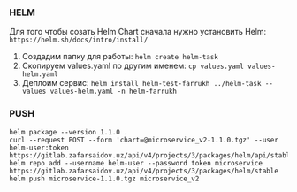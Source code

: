 ### HELM

Для того чтобы созать Helm Chart сначала нужно установить Helm: ```https://helm.sh/docs/intro/install/```

1) Создадим папку для работы: ```helm create helm-task```
2) Cкопируем values.yaml по другим именем: ```cp values.yaml values-helm.yaml```
3) Деплоим сервис: ```helm install helm-test-farrukh ../helm-task --values values-helm.yaml -n helm-farrukh```

### PUSH
```
helm package --version 1.1.0 .
curl --request POST --form 'chart=@microservice_v2-1.1.0.tgz' --user helm-user:token https://gitlab.zafarsaidov.uz/api/v4/projects/3/packages/helm/api/stable/charts
helm repo add --username helm-user --password token microservice https://gitlab.zafarsaidov.uz/api/v4/projects/3/packages/helm/stable
helm push microservice-1.1.0.tgz microservice_v2
```


